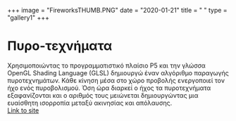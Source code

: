 +++
image = "FireworksTHUMB.PNG"
date = "2020-01-21"
title = " "
type = "gallery1"
+++

# Πυρο-τεχνήματα 

Χρησιμοποιώντας το προγραμματιστικό πλαίσιο P5 και την γλώσσα OpenGL Shading Language (GLSL) δημιουργώ έναν αλγόριθμο παραγωγής πυροτεχνημάτων. Κάθε κίνηση μέσα στο χώρο προβολής ενεργοποιεί τον ήχο ενός πυροβολισμού. Όση ώρα διαρκεί ο ήχος τα πυροτεχνήματα εξαφανίζονται και ο αριθμός τους μειώνεται δημιουργώντας μια ευαίσθητη ισορροπία μεταξύ ακινησίας και απόλαυσης.    
[Link to site](https://fmoraitis.github.io/just_fireworks/) 







